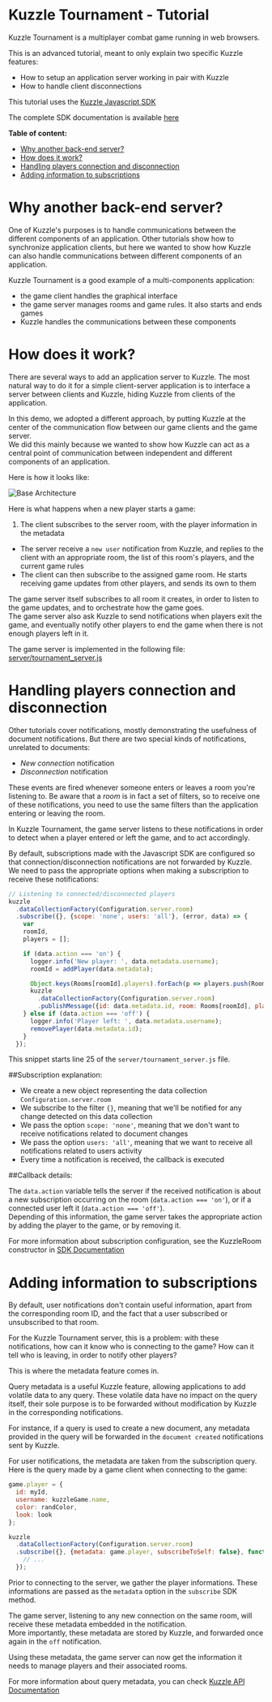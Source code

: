 # Kuzzle Tournament - Tutorial

Kuzzle Tournament is a multiplayer combat game running in web browsers.

This is an advanced tutorial, meant to only explain two specific Kuzzle features:

* How to setup an application server working in pair with Kuzzle
* How to handle client disconnections

This tutorial uses the [Kuzzle Javascript SDK](https://github.com/kuzzleio/sdk-javascript)

The complete SDK documentation is available [here](http://kuzzleio.github.io/sdk-documentation)

**Table of content:**

* [Why another back-end server?](#why-another-back-end-server)
* [How does it work?](#how-does-it-work)
* [Handling players connection and disconnection](#handling-players-connection-and-disconnection)
* [Adding information to subscriptions](#adding-information-to-subscriptions)


# Why another back-end server?

One of Kuzzle's purposes is to handle communications between the different components of an application. Other tutorials show how to synchronize application clients, but here we wanted to show how Kuzzle can also handle communications between different components of an application.

Kuzzle Tournament is a good example of a multi-components application:

* the game client handles the graphical interface
* the game server manages rooms and game rules. It also starts and ends games
* Kuzzle handles the communications between these components

# How does it work?

There are several ways to add an application server to Kuzzle. The most natural way to do it for a simple client-server application is to interface a server between clients and Kuzzle, hiding Kuzzle from clients of the application.

In this demo, we adopted a different approach, by putting Kuzzle at the center of the communication flow between our game clients and the game server.  
We did this mainly because we wanted to show how Kuzzle can act as a central point of communication between independent and different components of an application.

Here is how it looks like:

![Base Architecture](http://kuzzle.io/wp-content/uploads/2016/01/Kuzzle-Tournament-Base-Architecture.png)


Here is what happens when a new player starts a game:

1. The client subscribes to the server room, with the player information in the metadata
* The server receive a ``new user`` notification from Kuzzle, and replies to the client with an appropriate room, the list of this room's players, and the current game rules
* The client can then subscribe to the assigned game room. He starts receiving game updates from other players, and sends its own to them

The game server itself subscribes to all room it creates, in order to listen to the game updates, and to orchestrate how the game goes.  
The game server also ask Kuzzle to send notifications when players exit the game, and eventually notify other players to end the game when there is not enough players left in it.

The game server is implemented in the following file: [server/tournament_server.js](https://github.com/kuzzleio/demo/blob/master/tournament/server/tournament_server.js)

# Handling players connection and disconnection

Other tutorials cover notifications, mostly demonstrating the usefulness of document notifications. But there are two special kinds of notifications, unrelated to documents:

* *New connection* notification
* *Disconnection* notification

These events are fired whenever someone enters or leaves a room you're listening to. Be aware that a *room* is in fact a set of filters, so to receive one of these notifications, you need to use the same filters than the application entering or leaving the room.

In Kuzzle Tournament, the game server listens to these notifications in order to detect when a player entered or left the game, and to act accordingly.

By default, subscriptions made with the Javascript SDK are configured so that connection/disconnection notifications are not forwarded by Kuzzle.  
We need to pass the appropriate options when making a subscription to receive these notifications:

```js
// Listening to connected/disconnected players
kuzzle
  .dataCollectionFactory(Configuration.server.room)
  .subscribe({}, {scope: 'none', users: 'all'}, (error, data) => {
    var
    roomId,
    players = [];

    if (data.action === 'on') {
      logger.info('New player: ', data.metadata.username);
      roomId = addPlayer(data.metadata);

      Object.keys(Rooms[roomId].players).forEach(p => players.push(Rooms[roomId].players[p]));
      kuzzle
        .dataCollectionFactory(Configuration.server.room)
        .publishMessage({id: data.metadata.id, room: Rooms[roomId], players: players });
    } else if (data.action === 'off') {
      logger.info('Player left: ', data.metadata.username);
      removePlayer(data.metadata.id);
    }
  });
```


This snippet starts line 25 of the ``server/tournament_server.js`` file.

##Subscription explanation:

* We create a new object representing the data collection ``Configuration.server.room``
* We subscribe to the filter ``{}``, meaning that we'll be notified for any change detected on this data collection
* We pass the option ``scope: 'none'``, meaning that we don't want to receive notifications related to document changes
* We pass the option ``users: 'all'``, meaning that we want to receive all notifications related to users activity
* Every time a notification is received, the callback is executed

##Callback details:

The ``data.action`` variable tells the server if the received notification is about a new subscription occurring on the room (``data.action === 'on'``), or if a connected user left it (``data.action === 'off'``).  
Depending of this information, the game server takes the appropriate action by adding the player to the game, or by removing it.

For more information about subscription configuration, see the KuzzleRoom constructor in [SDK Documentation](http://kuzzleio.github.io/sdk-documentation/?javascript#constructors52)

# Adding information to subscriptions

By default, user notifications don't contain useful information, apart from the corresponding room ID, and the fact that a user subscribed or unsubscribed to that room.

For the Kuzzle Tournament server, this is a problem: with these notifications, how can it know who is connecting to the game? How can it tell who is leaving, in order to notify other players?

This is where the metadata feature comes in.

Query metadata is a useful Kuzzle feature, allowing applications to add volatile data to any query. These volatile data have no impact on the query itself, their sole purpose is to be forwarded without modification by Kuzzle in the corresponding notifications.

For instance, if a query is used to create a new document, any metadata provided in the query will be forwarded in the ``document created`` notifications sent by Kuzzle.

For user notifications, the metadata are taken from the subscription query.  
Here is the query made by a game client when connecting to the game:

```js
game.player = {
  id: myId,
  username: kuzzleGame.name,
  color: randColor,
  look: look
};

kuzzle
  .dataCollectionFactory(Configuration.server.room)
  .subscribe({}, {metadata: game.player, subscribeToSelf: false}, function (error, data) {
    // ...
  });
```

Prior to connecting to the server, we gather the player informations. These informations are passed as the ``metadata`` option in the ``subscribe`` SDK method.

The game server, listening to any new connection on the same room, will receive these metadata embedded in the notification.  
More importantly, these metadata are stored by Kuzzle, and forwarded once again in the ``off`` notification.

Using these metadata, the game server can now get the information it needs to manage players and their associated rooms.

For more information about query metadata, you can check [Kuzzle API Documentation](https://github.com/kuzzleio/kuzzle/blob/master/docs/API.WebSocket.md#sending-metadata)
